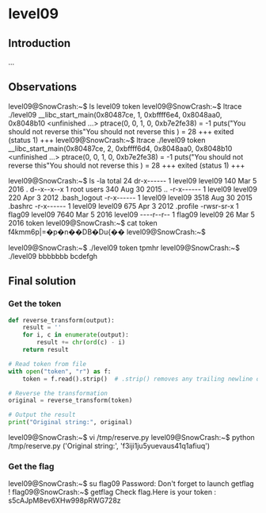 # level09
## Introduction

...

## Observations

level09@SnowCrash:~$ ls
level09  token
level09@SnowCrash:~$ ltrace ./level09 
__libc_start_main(0x80487ce, 1, 0xbffff6e4, 0x8048aa0, 0x8048b10 <unfinished ...>
ptrace(0, 0, 1, 0, 0xb7e2fe38)               = -1
puts("You should not reverse this"You should not reverse this
)          = 28
+++ exited (status 1) +++
level09@SnowCrash:~$ ltrace ./level09 token
__libc_start_main(0x80487ce, 2, 0xbffff6d4, 0x8048aa0, 0x8048b10 <unfinished ...>
ptrace(0, 0, 1, 0, 0xb7e2fe38)               = -1
puts("You should not reverse this"You should not reverse this
)          = 28
+++ exited (status 1) +++

level09@SnowCrash:~$ ls -la
total 24
dr-x------ 1 level09 level09  140 Mar  5  2016 .
d--x--x--x 1 root    users    340 Aug 30  2015 ..
-r-x------ 1 level09 level09  220 Apr  3  2012 .bash_logout
-r-x------ 1 level09 level09 3518 Aug 30  2015 .bashrc
-r-x------ 1 level09 level09  675 Apr  3  2012 .profile
-rwsr-sr-x 1 flag09  level09 7640 Mar  5  2016 level09
----r--r-- 1 flag09  level09   26 Mar  5  2016 token
level09@SnowCrash:~$ cat token 
f4kmm6p|=�p�n��DB�Du{��
level09@SnowCrash:~$ 

level09@SnowCrash:~$ ./level09 token
tpmhr
level09@SnowCrash:~$ ./level09 bbbbbbb
bcdefgh





## Final solution
### Get the token

```python
def reverse_transform(output):
    result = ''
    for i, c in enumerate(output):
        result += chr(ord(c) - i)
    return result

# Read token from file
with open("token", "r") as f:
    token = f.read().strip()  # .strip() removes any trailing newline or spaces

# Reverse the transformation
original = reverse_transform(token)

# Output the result
print("Original string:", original)
```

level09@SnowCrash:~$ vi /tmp/reserve.py
level09@SnowCrash:~$ python /tmp/reserve.py
('Original string:', 'f3iji1ju5yuevaus41q1afiuq')



### Get the flag
level09@SnowCrash:~$ su flag09
Password: 
Don't forget to launch getflag !
flag09@SnowCrash:~$ getflag 
Check flag.Here is your token : s5cAJpM8ev6XHw998pRWG728z




